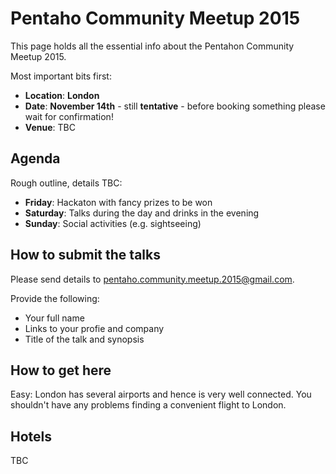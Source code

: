 # Pentaho Community Meetup 2015

This page holds all the essential info about the Pentahon Community Meetup 2015.

Most important bits first:

- **Location**: **London**
- **Date**: **November 14th** - still **tentative** - before booking something please wait for confirmation!
- **Venue**: TBC

## Agenda

Rough outline, details TBC:

- **Friday**: Hackaton with fancy prizes to be won
- **Saturday**: Talks during the day and drinks in the evening
- **Sunday**: Social activities (e.g. sightseeing)

## How to submit the talks

Please send details to pentaho.community.meetup.2015@gmail.com. 

Provide the following:

- Your full name
- Links to your profie and company
- Title of the talk and synopsis

## How to get here

Easy: London has several airports and hence is very well connected. You shouldn't have any problems finding a convenient flight to London.

## Hotels

TBC

